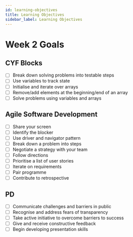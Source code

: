 ```yaml
---
id: learning-objectives
title: Learning Objectives
sidebar_label: Learning Objectives
---
```


# Week 2 Goals

## CYF Blocks

- [ ] Break down solving problems into testable steps
- [ ] Use variables to track state
- [ ] Initialise and iterate over arrays
- [ ] Remove/add elements at the beginning/end of an array
- [ ] Solve problems using variables and arrays

## Agile Software Development

- [ ] Share your screen
- [ ] Identify the blocker
- [ ] Use driver and navigator pattern
- [ ] Break down a problem into steps
- [ ] Negotiate a strategy with your team
- [ ] Follow directions
- [ ] Prioritise a list of user stories
- [ ] Iterate on requirements
- [ ] Pair programme
- [ ] Contribute to retrospective

## PD

- [ ] Communicate challenges and barriers in public
- [ ] Recognise and address fears of transparency
- [ ] Take active initiative to overcome barriers to success
- [ ] Give and receive constructive feedback
- [ ] Begin developing presentation skills